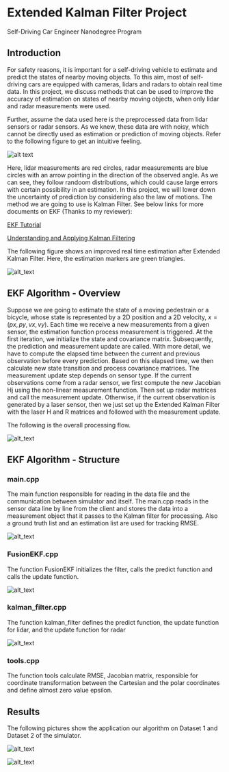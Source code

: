 # Extended Kalman Filter Project
Self-Driving Car Engineer Nanodegree Program

## Introduction

For safety reasons, it is important for a self-driving vehicle to estimate and predict the states of nearby moving objects. To this aim, most of self-driving cars are equipped with cameras, lidars and radars to obtain real time data. In this project, we discuss methods that can be used to improve the accuracy of estimation on states of nearby moving objects, when only lidar and radar measurements were used. 

[//]: # (Image References)
[image1]: ./pictures/EKF_fig3.png
[image2]: ./pictures/EKF_fig4.png
[image3]: ./pictures/EKF_fig1.png
[image4]: ./pictures/EKF_fig2.png
[image5]: ./pictures/ProcessingFlow.png
[image6]: ./pictures/main_fig.png
[image7]: ./pictures/FusionEKF_fig.png
[image8]: ./pictures/kalman_filter_fig.png
[image9]: ./pictures/EKF_fig5.png

Further, assume the data used here is the preprocessed data from lidar sensors or radar sensors. As we knew, these data are with noisy, which cannot be directly used as estimation or prediction of moving objects. Refer to the following figure to get an intuitive feeling. 

![alt text][image1]

Here, lidar measurements are red circles, radar measurements are blue circles with an arrow pointing in the direction of the observed angle. As we can see, they follow randoom distributions, which could cause large errors with certain possibility in an estimation. In this project, we will lower down the uncertainty of prediction by considering also the law of motions. The method we are going to use is Kalman Filter. See below links for more documents on EKF (Thanks to my reviewer):

  [EKF Tutorial](http://home.wlu.edu/~levys/kalman_tutorial/)

  [Understanding and Applying Kalman Filtering](http://biorobotics.ri.cmu.edu/papers/sbp_papers/integrated3/kleeman_kalman_basics.pdf)

The following figure shows an improved real time estimation after Extended Kalman Filter. Here, the estimation markers are green triangles.

![alt_text][image2]

## EKF Algorithm - Overview

Suppose we are going to estimate the state of a moving pedestrain or a bicycle, whose state is represented by a 2D position and a 2D velocity, $x=(px,py,vx,vy)$. Each time we receive a new measurements from a given sensor, the estimation function process measurement is triggered. At the first iteration, we initialize the state and covariance matrix. Subsequently, the prediction and measurement update are called. With more detail, we have to compute the elapsed time between the current and previous observation before every prediction. Based on this elapsed time, we then calculate new state transition and process covariance matrices. The measurement update step depends on sensor type. If the current observations come from a radar sensor, we first compute the new Jacobian Hj using the non-linear measurement function. Then set up radar matrices and call the measurement update. Otherwise, if the current observation is generated by a laser sensor, then we just set up the Extended Kalman Filter with the laser H and R matrices and followed with the measurement update.

The following is the overall processing flow.

![alt_text][image5]

## EKF Algorithm - Structure

### main.cpp

The main function responsible for reading in the data file and the communication between simulator and itself. The main.cpp reads in the sensor data line by line from the client and stores the data into a measurement object that it passes to the Kalman filter for processing. Also a ground truth list and an estimation list are used for tracking RMSE.


![alt_text][image6]

### FusionEKF.cpp

The function FusionEKF initializes the filter, calls the predict function and calls the update function.

![alt_text][image7]

### kalman_filter.cpp

The function kalman_filter defines the predict function, the update function for lidar, and the update function for radar

![alt_text][image8]

### tools.cpp

The function tools calculate RMSE, Jacobian matrix, responsible for coordinate transformation between the Cartesian and the polar coordinates and define almost zero value epsilon.

## Results

The following pictures show the application our algorithm on Dataset 1 and Dataset 2 of the simulator.

![alt_text][image3]

![alt_text][image9]


